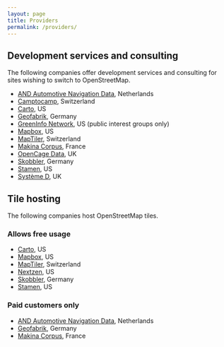 ```yaml
---
layout: page
title: Providers
permalink: /providers/
---
```


## Development services and consulting

The following companies offer development services and consulting for sites wishing to switch to OpenStreetMap.

* [AND Automotive Navigation Data](https://www.and.com/services-3/map-hosting/), Netherlands
* [Camptocamp](https://camptocamp.com/), Switzerland
* [Carto](https://carto.com/), US
* [Geofabrik](https://www.geofabrik.de/), Germany
* [GreenInfo Network](https://www.greeninfo.org/), US (public interest groups only)
* [Mapbox](https://www.mapbox.com/), US
* [MapTiler](https://www.maptiler.com/), Switzerland
* [Makina Corpus](https://makina-corpus.com/), France
* [OpenCage Data](https://opencagedata.com/), UK
* [Skobbler](https://developer.skobbler.com/), Germany
* [Stamen](https://stamen.com/), US
* [Système D](https://www.systemed.net/openstreetmap/ "OpenStreetMap consultancy by Richard Fairhurst"), UK

## Tile hosting

The following companies host OpenStreetMap tiles.

### Allows free usage

* [Carto](https://carto.com/), US
* [Mapbox](http://mapbox.com/), US
* [MapTiler](https://www.maptiler.com/), Switzerland
* [Nextzen](https://www.nextzen.org/), US
* [Skobbler](https://developer.skobbler.com/), Germany
* [Stamen](https://stamen.com/), US

### Paid customers only

* [AND Automotive Navigation Data](https://www.and.com/services-3/map-hosting/), Netherlands
* [Geofabrik](https://www.geofabrik.de/maps/rendering.html), Germany
* [Makina Corpus](https://makina-corpus.com/), France
